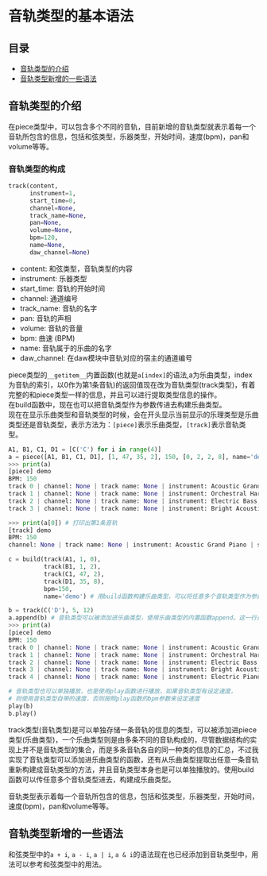 # 音轨类型的基本语法



## 目录

- [音轨类型的介绍](#音轨类型的介绍)
- [音轨类型新增的一些语法](#音轨类型新增的一些语法)



## 音轨类型的介绍

在piece类型中，可以包含多个不同的音轨，目前新增的音轨类型就表示着每一个音轨所包含的信息，包括和弦类型，乐器类型，开始时间，速度(bpm)，pan和volume等等。



### 音轨类型的构成

```python
track(content,
      instrument=1,
      start_time=0,
      channel=None,
      track_name=None,
      pan=None,
      volume=None,
      bpm=120,
      name=None,
      daw_channel=None)
```

- content: 和弦类型，音轨类型的内容
- instrument: 乐器类型
- start_time: 音轨的开始时间
- channel: 通道编号
- track_name: 音轨的名字
- pan: 音轨的声相
- volume: 音轨的音量
- bpm: 曲速 (BPM)
- name: 音轨属于的乐曲的名字
- daw_channel: 在daw模块中音轨对应的宿主的通道编号


piece类型的`__getitem__`内置函数(也就是`a[index]`的语法,a为乐曲类型，index为音轨的索引，以0作为第1条音轨)的返回值现在改为音轨类型(track类型)，有着完整的和piece类型一样的信息，并且可以进行提取类型信息的操作。  
在build函数中，现在也可以把音轨类型作为参数传进去构建乐曲类型。  
现在在显示乐曲类型和音轨类型的时候，会在开头显示当前显示的乐理类型是乐曲类型还是音轨类型，表示方法为：`[piece]`表示乐曲类型，`[track]`表示音轨类型。

```python
A1, B1, C1, D1 = [C('C') for i in range(4)]
a = piece([A1, B1, C1, D1], [1, 47, 35, 2], 150, [0, 2, 2, 8], name='demo') # a是一个piece类型(乐曲类型)
>>> print(a)
[piece] demo
BPM: 150
track 0 | channel: None | track name: None | instrument: Acoustic Grand Piano | start time: 0 | content: chord(notes=[C4, E4, G4], interval=[0, 0, 0], start_time=0)
track 1 | channel: None | track name: None | instrument: Orchestral Harp | start time: 2 | content: chord(notes=[C4, E4, G4], interval=[0, 0, 0], start_time=0)
track 2 | channel: None | track name: None | instrument: Electric Bass (pick) | start time: 2 | content: chord(notes=[C4, E4, G4], interval=[0, 0, 0], start_time=0)
track 3 | channel: None | track name: None | instrument: Bright Acoustic Piano | start time: 8 | content: chord(notes=[C4, E4, G4], interval=[0, 0, 0], start_time=0)

>>> print(a[0]) # 打印出第1条音轨
[track] demo
BPM: 150
channel: None | track name: None | instrument: Acoustic Grand Piano | start time: 0 | content: chord(notes=[C4, E4, G4], interval=[0, 0, 0], start_time=0)

c = build(track(A1, 1, 0),
          track(B1, 1, 2),
          track(C1, 47, 2),
          track(D1, 35, 8),
          bpm=150,
          name='demo') # 用build函数构建乐曲类型，可以将任意多个音轨类型作为参数传进去

b = track(C('D'), 5, 12)
a.append(b) # 音轨类型可以被添加进乐曲类型，使用乐曲类型的内置函数append。这一行是把音轨类型b添加进乐曲类型a
>>> print(a)
[piece] demo
BPM: 150
track 0 | channel: None | track name: None | instrument: Acoustic Grand Piano | start time: 0 | content: chord(notes=[C4, E4, G4], interval=[0, 0, 0], start_time=0)
track 1 | channel: None | track name: None | instrument: Orchestral Harp | start time: 2 | content: chord(notes=[C4, E4, G4], interval=[0, 0, 0], start_time=0)
track 2 | channel: None | track name: None | instrument: Electric Bass (pick) | start time: 2 | content: chord(notes=[C4, E4, G4], interval=[0, 0, 0], start_time=0)
track 3 | channel: None | track name: None | instrument: Bright Acoustic Piano | start time: 8 | content: chord(notes=[C4, E4, G4], interval=[0, 0, 0], start_time=0)
track 4 | channel: None | track name: None | instrument: Electric Piano 1 | start time: 12 | content: chord(notes=[D4, F#4, A4], interval=[0, 0, 0], start_time=0)

# 音轨类型也可以单独播放，也是使用play函数进行播放，如果音轨类型有设定速度，
# 则使用音轨类型自带的速度，否则按照play函数的bpm参数来设定速度
play(b)
b.play()
```

track类型(音轨类型)是可以单独存储一条音轨的信息的类型，可以被添加进piece类型(乐曲类型)，一个乐曲类型则是由多条不同的音轨构成的，尽管数据结构的实现上并不是音轨类型的集合，而是多条音轨各自的同一种类的信息的汇总，不过我实现了音轨类型可以添加进乐曲类型的函数，还有从乐曲类型提取出任意一条音轨重新构建成音轨类型的方法，并且音轨类型本身也是可以单独播放的。使用build函数可以传任意多个音轨类型进去，构建成乐曲类型。

音轨类型表示着每一个音轨所包含的信息，包括和弦类型，乐器类型，开始时间，速度(bpm)，pan和volume等等。



## 音轨类型新增的一些语法

和弦类型中的`a + i`, `a - i`, `a | i`, `a & i`的语法现在也已经添加到音轨类型中，用法可以参考和弦类型中的用法。

